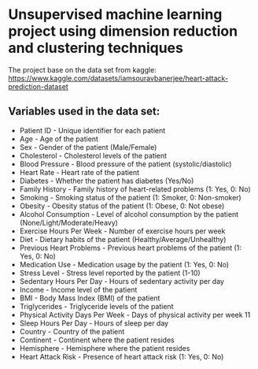 # Unsupervised machine learning project using dimension reduction and clustering techniques
The project base on the data set from kaggle: https://www.kaggle.com/datasets/iamsouravbanerjee/heart-attack-prediction-dataset  
## Variables used in the data set:   
* Patient ID - Unique identifier for each patient  
* Age - Age of the patient  
* Sex - Gender of the patient (Male/Female)  
* Cholesterol - Cholesterol levels of the patient  
* Blood Pressure - Blood pressure of the patient (systolic/diastolic)  
* Heart Rate - Heart rate of the patient  
* Diabetes - Whether the patient has diabetes (Yes/No)  
* Family History - Family history of heart-related problems (1: Yes, 0: No)  
* Smoking - Smoking status of the patient (1: Smoker, 0: Non-smoker)  
* Obesity - Obesity status of the patient (1: Obese, 0: Not obese)  
* Alcohol Consumption - Level of alcohol consumption by the patient (None/Light/Moderate/Heavy)  
* Exercise Hours Per Week - Number of exercise hours per week  
* Diet - Dietary habits of the patient (Healthy/Average/Unhealthy)  
* Previous Heart Problems - Previous heart problems of the patient (1: Yes, 0: No)  
* Medication Use - Medication usage by the patient (1: Yes, 0: No)  
* Stress Level - Stress level reported by the patient (1-10)  
* Sedentary Hours Per Day - Hours of sedentary activity per day  
* Income - Income level of the patient  
* BMI - Body Mass Index (BMI) of the patient  
* Triglycerides - Triglyceride levels of the patient  
* Physical Activity Days Per Week - Days of physical activity per week  11
* Sleep Hours Per Day - Hours of sleep per day  
* Country - Country of the patient  
* Continent - Continent where the patient resides  
* Hemisphere - Hemisphere where the patient resides  
* Heart Attack Risk - Presence of heart attack risk (1: Yes, 0: No)  
